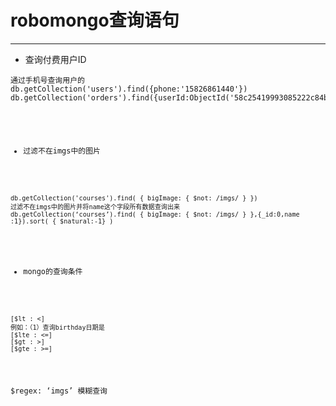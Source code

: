 # robomongo查询语句
----
* 查询付费用户ID  
<pre><code>通过手机号查询用户的
db.getCollection('users').find({phone:'15826861440'})
db.getCollection('orders').find({userId:ObjectId('58c25419993085222c84b2d9'),paid:true})</pre></cede>  
* 过滤不在imgs中的图片  
<pre><code>
db.getCollection('courses').find( { bigImage: { $not: /imgs/ } })  
过滤不在imgs中的图片并将name这个字段所有数据查询出来
db.getCollection(‘courses’).find( { bigImage: { $not: /imgs/ } },{_id:0,name :1}).sort( { $natural:-1} )
</pre></code>
* mongo的查询条件
<pre><code>
[$lt : <] 
例如：（1）查询birthday日期是 
[$lte : <=]  
[$gt : >]  
[$gte : >=]
</code></pre>
$regex: ‘imgs’  模糊查询
